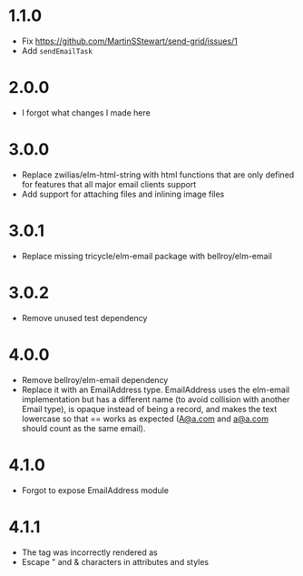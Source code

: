 # 1.1.0

- Fix https://github.com/MartinSStewart/send-grid/issues/1
- Add `sendEmailTask`

# 2.0.0

- I forgot what changes I made here

# 3.0.0

- Replace zwilias/elm-html-string with html functions that are only defined for features that all major email clients support
- Add support for attaching files and inlining image files

# 3.0.1

- Replace missing tricycle/elm-email package with bellroy/elm-email

# 3.0.2

- Remove unused test dependency

# 4.0.0

- Remove bellroy/elm-email dependency
- Replace it with an EmailAddress type. EmailAddress uses the elm-email implementation but has a different name (to avoid collision with another Email type), is opaque instead of being a record, and makes the text lowercase so that == works as expected (A@a.com and a@a.com should count as the same email).

# 4.1.0

- Forgot to expose EmailAddress module

# 4.1.1

- The <td> tag was incorrectly rendered as <tr>
- Escape " and & characters in attributes and styles
